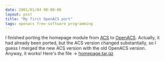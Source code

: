 ```yaml
---
date: 2001/01/04 00:00:00
layout: post
title: "My first OpenACS port"
tags: openacs free-software programming
---
```


I finished porting the homepage module from [ACS](http://en.wikipedia.org/wiki/ArsDigita) to [OpenACS](http://openacs.org/). Actually, it had already been ported, but the ACS version changed substantially, so I guess I merged the new ACS version with the old OpenACS version. Anyway, it works! Here's the file -> [homepage.tar.gz](http://kurup.org/files/homepage.tar.gz)
